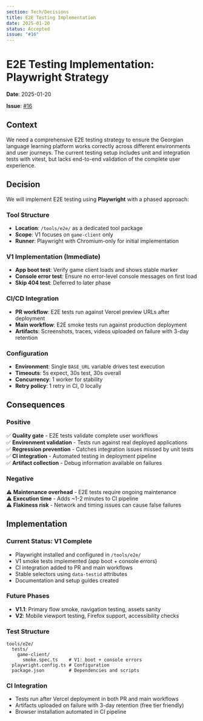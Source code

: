 ```yaml
---
section: Tech/Decisions
title: E2E Testing Implementation
date: 2025-01-20
status: Accepted
issue: "#16"
---
```


# E2E Testing Implementation: Playwright Strategy

**Date**: 2025-01-20

**Issue**: [#16](https://github.com/kartuli-app/kartuli/issues/16)

## Context

We need a comprehensive E2E testing strategy to ensure the Georgian language learning platform works correctly across different environments and user journeys. The current testing setup includes unit and integration tests with vitest, but lacks end-to-end validation of the complete user experience.

## Decision

We will implement E2E testing using **Playwright** with a phased approach:

### Tool Structure
- **Location**: `/tools/e2e/` as a dedicated tool package
- **Scope**: V1 focuses on `game-client` only
- **Runner**: Playwright with Chromium-only for initial implementation

### V1 Implementation (Immediate)
- **App boot test**: Verify game client loads and shows stable marker
- **Console error test**: Ensure no error-level console messages on first load
- **Skip 404 test**: Deferred to later phase

### CI/CD Integration
- **PR workflow**: E2E tests run against Vercel preview URLs after deployment
- **Main workflow**: E2E smoke tests run against production deployment
- **Artifacts**: Screenshots, traces, videos uploaded on failure with 3-day retention

### Configuration
- **Environment**: Single `BASE_URL` variable drives test execution
- **Timeouts**: 5s expect, 30s test, 30s overall
- **Concurrency**: 1 worker for stability
- **Retry policy**: 1 retry in CI, 0 locally

## Consequences

### Positive
✅ **Quality gate** - E2E tests validate complete user workflows  
✅ **Environment validation** - Tests run against real deployed applications  
✅ **Regression prevention** - Catches integration issues missed by unit tests  
✅ **CI integration** - Automated testing in deployment pipeline  
✅ **Artifact collection** - Debug information available on failures  

### Negative
⚠️ **Maintenance overhead** - E2E tests require ongoing maintenance  
⚠️ **Execution time** - Adds ~1-2 minutes to CI pipeline  
⚠️ **Flakiness risk** - Network and timing issues can cause false failures  

## Implementation

### Current Status: V1 Complete
- Playwright installed and configured in `/tools/e2e/`
- V1 smoke tests implemented (app boot + console errors)
- CI integration added to PR and main workflows
- Stable selectors using `data-testid` attributes
- Documentation and setup guides created

### Future Phases
- **V1.1**: Primary flow smoke, navigation testing, assets sanity
- **V2**: Mobile viewport testing, Firefox support, accessibility checks

### Test Structure
```
tools/e2e/
  tests/
    game-client/
      smoke.spec.ts    # V1: boot + console errors
  playwright.config.ts # Configuration
  package.json         # Dependencies and scripts
```

### CI Integration
- Tests run after Vercel deployment in both PR and main workflows
- Artifacts uploaded on failure with 3-day retention (free tier friendly)
- Browser installation automated in CI pipeline
